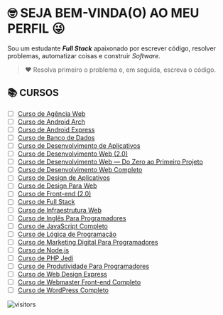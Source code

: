 <!-- TÍTULO PRINCIPAL -->
# :nerd_face: **SEJA BEM-VINDA(O) AO MEU PERFIL** :stuck_out_tongue_winking_eye:
<!-- DESCRIÇÃO -->
Sou um estudante __*Full Stack*__ apaixonado por escrever código, resolver problemas, automatizar coisas e construir _Software_.
<!-- CITAÇÕES -->
> :heart: Resolva primeiro o problema e, em seguida, escreva o código.
<!-- CONTATOS -->
<!-- CURSOS -->
## :books: **CURSOS**
- [ ] [Curso de Agência Web](https://github.com/Devsgeeknerd/curso-de-agencia-web "Ir Para o Curso")
- [ ] [Curso de Android Arch](https://github.com/Devsgeeknerd/curso-de-android-arch "Ir Para o Curso")
- [ ] [Curso de Android Express](https://github.com/Devsgeeknerd/curso-de-android-express "Ir Para o Curso")
- [ ] [Curso de Banco de Dados](https://github.com/Devsgeeknerd/curso-de-banco-de-dados "Ir Para o Curso")
- [ ] [Curso de Desenvolvimento de Aplicativos](https://github.com/Devsgeeknerd/curso-de-desenvolvimento-de-aplicativos "Ir Para o Curso")
- [ ] [Curso de Desenvolvimento Web (2.0)](https://github.com/Devsgeeknerd/curso-de-desenvolvimento-web-2.0 "Ir Para o Curso")
- [ ] [Curso de Desenvolvimento Web — Do Zero ao Primeiro Projeto](https://github.com/Devsgeeknerd/curso-de-desenvolvimento-web-do-zero-ao-primeiro-projeto "Ir Para o Curso")
- [ ] [Curso de Desenvolvimento Web Completo](https://github.com/Devsgeeknerd/curso-de-desenvolvimento-web-completo "Ir Para o Curso")
- [ ] [Curso de Design de Aplicativos](https://github.com/Devsgeeknerd/curso-de-design-de-aplicativos "Ir Para o Curso")
- [ ] [Curso de Design Para Web](https://github.com/Devsgeeknerd/curso-de-design-para-web "Ir Para o Curso")
- [ ] [Curso de Front-end (2.0)](https://github.com/Devsgeeknerd/curso-de-front-end-2.0 "Ir Para o Curso")
- [ ] [Curso de Full Stack](https://github.com/Devsgeeknerd/curso-de-full-stack "Ir Para o Curso")
- [ ] [Curso de Infraestrutura Web](https://github.com/Devsgeeknerd/curso-de-infraestrutura-web "Ir Para o Curso")
- [ ] [Curso de Inglês Para Programadores](https://github.com/Devsgeeknerd/curso-de-ingles-para-programadores "Ir Para o Curso")
- [ ] [Curso de JavaScript Completo](https://github.com/Devsgeeknerd/curso-de-javascript-completo "Ir Para o Curso")
- [ ] [Curso de Lógica de Programação](https://github.com/Devsgeeknerd/curso-de-logica-de-programacao "Ir Para o Curso")
- [ ] [Curso de Marketing Digital Para Programadores](https://github.com/Devsgeeknerd/curso-de-marketing-digital-para-programadores "Ir Para o Curso")
- [ ] [Curso de Node.js](https://github.com/Devsgeeknerd/curso-de-node.js "Ir Para o Curso")
- [ ] [Curso de PHP Jedi](https://github.com/Devsgeeknerd/curso-de-php-jedi "Ir Para o Curso")
- [ ] [Curso de Produtividade Para Programadores](https://github.com/Devsgeeknerd/curso-de-produtividade-para-programadores "Ir Para o Curso")
- [ ] [Curso de Web Design Express](https://github.com/Devsgeeknerd/curso-de-web-design-express "Ir Para o Curso")
- [ ] [Curso de Webmaster Front-end Completo](https://github.com/Devsgeeknerd/curso-de-webmaster-front-end-completo "Ir Para o Curso")
- [ ] [Curso de WordPress Completo](https://github.com/Devsgeeknerd/curso-de-wordpress-completo "Ir Para o Curso")
<!-- PROJETOS DOS CURSOS -->
<!-- LINGUAGENS DE PROGRAMAÇÃO -->
<!-- FRAMEWORKS -->
<!-- BIBLIOTECAS -->
<!-- FERRAMENTAS -->
<!-- ESTATÍSTICAS DO GIHUB -->
<!-- RANK DAS LINGUAGENS -->
<!-- CONTADOR DE VISITAS -->
![visitors](https://visitor-badge.glitch.me/badge?page_id=Devsgeeknerd.Devsgeeknerd "Total de Visitas")
